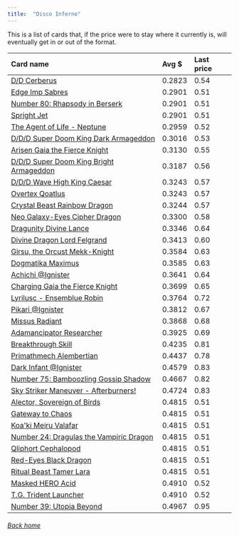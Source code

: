 ```yaml
---
title:  "Disco Inferno"
---
```


This is a list of cards that, if the price were to stay where it currently is, will eventually get in or out of the format.

| Card name | Avg $ | Last price |
| :-- | :-- | :-- |
[D/D Cerberus](https://db.ygoprodeck.com/card/?search=D/D%20Cerberus) | 0.2823 | 0.54 |
[Edge Imp Sabres](https://db.ygoprodeck.com/card/?search=Edge%20Imp%20Sabres) | 0.2901 | 0.51 |
[Number 80: Rhapsody in Berserk](https://db.ygoprodeck.com/card/?search=Number%2080:%20Rhapsody%20in%20Berserk) | 0.2901 | 0.51 |
[Spright Jet](https://db.ygoprodeck.com/card/?search=Spright%20Jet) | 0.2901 | 0.51 |
[The Agent of Life - Neptune](https://db.ygoprodeck.com/card/?search=The%20Agent%20of%20Life%20-%20Neptune) | 0.2959 | 0.52 |
[D/D/D Super Doom King Dark Armageddon](https://db.ygoprodeck.com/card/?search=D/D/D%20Super%20Doom%20King%20Dark%20Armageddon) | 0.3016 | 0.53 |
[Arisen Gaia the Fierce Knight](https://db.ygoprodeck.com/card/?search=Arisen%20Gaia%20the%20Fierce%20Knight) | 0.3130 | 0.55 |
[D/D/D Super Doom King Bright Armageddon](https://db.ygoprodeck.com/card/?search=D/D/D%20Super%20Doom%20King%20Bright%20Armageddon) | 0.3187 | 0.56 |
[D/D/D Wave High King Caesar](https://db.ygoprodeck.com/card/?search=D/D/D%20Wave%20High%20King%20Caesar) | 0.3243 | 0.57 |
[Overtex Qoatlus](https://db.ygoprodeck.com/card/?search=Overtex%20Qoatlus) | 0.3243 | 0.57 |
[Crystal Beast Rainbow Dragon](https://db.ygoprodeck.com/card/?search=Crystal%20Beast%20Rainbow%20Dragon) | 0.3244 | 0.57 |
[Neo Galaxy-Eyes Cipher Dragon](https://db.ygoprodeck.com/card/?search=Neo%20Galaxy-Eyes%20Cipher%20Dragon) | 0.3300 | 0.58 |
[Dragunity Divine Lance](https://db.ygoprodeck.com/card/?search=Dragunity%20Divine%20Lance) | 0.3346 | 0.64 |
[Divine Dragon Lord Felgrand](https://db.ygoprodeck.com/card/?search=Divine%20Dragon%20Lord%20Felgrand) | 0.3413 | 0.60 |
[Girsu, the Orcust Mekk-Knight](https://db.ygoprodeck.com/card/?search=Girsu,%20the%20Orcust%20Mekk-Knight) | 0.3584 | 0.63 |
[Dogmatika Maximus](https://db.ygoprodeck.com/card/?search=Dogmatika%20Maximus) | 0.3585 | 0.63 |
[Achichi @Ignister](https://db.ygoprodeck.com/card/?search=Achichi%20@Ignister) | 0.3641 | 0.64 |
[Charging Gaia the Fierce Knight](https://db.ygoprodeck.com/card/?search=Charging%20Gaia%20the%20Fierce%20Knight) | 0.3699 | 0.65 |
[Lyrilusc - Ensemblue Robin](https://db.ygoprodeck.com/card/?search=Lyrilusc%20-%20Ensemblue%20Robin) | 0.3764 | 0.72 |
[Pikari @Ignister](https://db.ygoprodeck.com/card/?search=Pikari%20@Ignister) | 0.3812 | 0.67 |
[Missus Radiant](https://db.ygoprodeck.com/card/?search=Missus%20Radiant) | 0.3868 | 0.68 |
[Adamancipator Researcher](https://db.ygoprodeck.com/card/?search=Adamancipator%20Researcher) | 0.3925 | 0.69 |
[Breakthrough Skill](https://db.ygoprodeck.com/card/?search=Breakthrough%20Skill) | 0.4235 | 0.81 |
[Primathmech Alembertian](https://db.ygoprodeck.com/card/?search=Primathmech%20Alembertian) | 0.4437 | 0.78 |
[Dark Infant @Ignister](https://db.ygoprodeck.com/card/?search=Dark%20Infant%20@Ignister) | 0.4579 | 0.83 |
[Number 75: Bamboozling Gossip Shadow](https://db.ygoprodeck.com/card/?search=Number%2075:%20Bamboozling%20Gossip%20Shadow) | 0.4667 | 0.82 |
[Sky Striker Maneuver - Afterburners!](https://db.ygoprodeck.com/card/?search=Sky%20Striker%20Maneuver%20-%20Afterburners!) | 0.4724 | 0.83 |
[Alector, Sovereign of Birds](https://db.ygoprodeck.com/card/?search=Alector,%20Sovereign%20of%20Birds) | 0.4815 | 0.51 |
[Gateway to Chaos](https://db.ygoprodeck.com/card/?search=Gateway%20to%20Chaos) | 0.4815 | 0.51 |
[Koa'ki Meiru Valafar](https://db.ygoprodeck.com/card/?search=Koa'ki%20Meiru%20Valafar) | 0.4815 | 0.51 |
[Number 24: Dragulas the Vampiric Dragon](https://db.ygoprodeck.com/card/?search=Number%2024:%20Dragulas%20the%20Vampiric%20Dragon) | 0.4815 | 0.51 |
[Qliphort Cephalopod](https://db.ygoprodeck.com/card/?search=Qliphort%20Cephalopod) | 0.4815 | 0.51 |
[Red-Eyes Black Dragon](https://db.ygoprodeck.com/card/?search=Red-Eyes%20Black%20Dragon) | 0.4815 | 0.51 |
[Ritual Beast Tamer Lara](https://db.ygoprodeck.com/card/?search=Ritual%20Beast%20Tamer%20Lara) | 0.4815 | 0.51 |
[Masked HERO Acid](https://db.ygoprodeck.com/card/?search=Masked%20HERO%20Acid) | 0.4910 | 0.52 |
[T.G. Trident Launcher](https://db.ygoprodeck.com/card/?search=T.G.%20Trident%20Launcher) | 0.4910 | 0.52 |
[Number 39: Utopia Beyond](https://db.ygoprodeck.com/card/?search=Number%2039:%20Utopia%20Beyond) | 0.4967 | 0.95 |

###### [Back home](index)